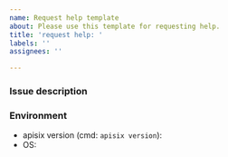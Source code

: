 ```yaml
---
name: Request help template
about: Please use this template for requesting help.
title: 'request help: '
labels: ''
assignees: ''

---
```


### Issue description


### Environment

* apisix version (cmd: `apisix version`):
* OS:
